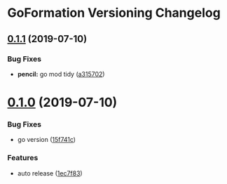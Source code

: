 # GoFormation Versioning Changelog

## [0.1.1](https://github.com/amorist/mango/compare/v0.1.0...v0.1.1) (2019-07-10)


### Bug Fixes

* **pencil:** go mod tidy ([a315702](https://github.com/amorist/mango/commit/a315702))

# [0.1.0](https://github.com/amorist/mango/compare/v0.0.4...v0.1.0) (2019-07-10)


### Bug Fixes

* go version ([15f741c](https://github.com/amorist/mango/commit/15f741c))


### Features

* auto release ([1ec7f83](https://github.com/amorist/mango/commit/1ec7f83))
